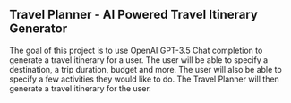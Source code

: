 ## Travel Planner - AI Powered Travel Itinerary Generator

The goal of this project is to use OpenAI GPT-3.5 Chat completion to generate a travel itinerary for a user. The user will be able to specify a destination, a trip duration, budget and more. The user will also be able to specify a few activities they would like to do. The Travel Planner will then generate a travel itinerary for the user.
